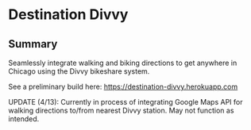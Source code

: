 # Destination Divvy

## Summary

Seamlessly integrate walking and biking directions to get anywhere in Chicago using the Divvy bikeshare system.

See a preliminary build here: https://destination-divvy.herokuapp.com

UPDATE (4/13): Currently in process of integrating Google Maps API for walking directions to/from nearest Divvy station. May not function as intended.
